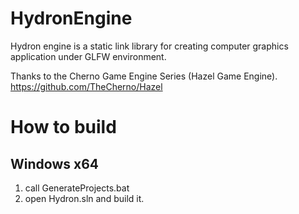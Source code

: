 # HydronEngine
Hydron engine is a static link library for creating computer graphics application under GLFW environment.

Thanks to the Cherno Game Engine Series (Hazel Game Engine).
https://github.com/TheCherno/Hazel

# How to build
## Windows x64
1. call GenerateProjects.bat
2. open Hydron.sln and build it.
